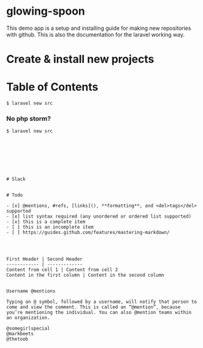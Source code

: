 # glowing-spoon
This demo app is a setup and installing guide for making new
repositories with github. This is also the documentation for the laravel
working way.


# Create & install new projects
# Table of Contents






	
```
$ laravel new src
```
	

### No php storm?
	
``` 
$ laravel new src 
```
	



``` 

``` 



```






# Slack


# Todo

- [x] @mentions, #refs, [links](), **formatting**, and <del>tags</del> supported
- [x] list syntax required (any unordered or ordered list supported)
- [x] this is a complete item
- [ ] this is an incomplete item
- [ ] https://guides.github.com/features/mastering-markdown/




First Header | Second Header
------------ | -------------
Content from cell 1 | Content from cell 2
Content in the first column | Content in the second column


Username @mentions

Typing an @ symbol, followed by a username, will notify that person to come and view the comment. This is called an “@mention”, because you’re mentioning the individual. You can also @mention teams within an organization.

@somegirlspecial
@markbeets
@thetoob
